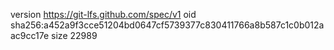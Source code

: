 version https://git-lfs.github.com/spec/v1
oid sha256:a452a9f3cce51204bd0647cf5739377c830411766a8b587c1c0b012aac9cc17e
size 22989
